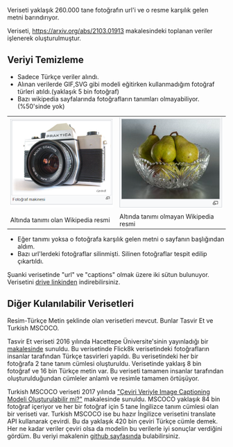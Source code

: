Veriseti yaklaşık 260.000 tane fotoğrafın url'i ve o resme karşılık gelen metni barındırıyor.

Veriseti, https://arxiv.org/abs/2103.01913 makalesindeki toplanan veriler işlenerek oluşturulmuştur.

## Veriyi Temizleme
- Sadece Türkçe veriler alındı.
- Alınan verilerde GIF,SVG gibi modeli eğitirken kullanmadığım fotoğraf türleri atıldı.(yaklaşık 5 bin fotoğraf)
- Bazı wikipedia sayfalarında fotoğrafların tanımları olmayabiliyor.(%50'sinde yok)
 <table>
  <tr>
    <td><img src="../images/image_with_alttext.png" width="300"></td>
    <td><img src="../images/image_without_alttext.png" width="300"></td>
  </tr>
  <tr>
    <td>Altında tanımı olan Wikipedia resmi </td>
     <td>Altında tanımı olmayan Wikipedia resmi</td>
  </tr>
 </table>
 
- Eğer tanımı yoksa o fotoğrafa karşılık gelen metni o sayfanın başlığından aldım.
- Bazı url'lerdeki fotoğraflar silinmişti. Silinen fotoğraflar tespit edilip çıkartıldı.

Şuanki verisetinde "url" ve "captions" olmak üzere iki sütun bulunuyor.
Verisetini [drive linkinden](https://drive.google.com/file/d/1NA1w-nA1wsoOoTncgifxF0CqttxygdBL/view?usp=sharing) indirebilirsiniz.

##  Diğer Kulanılabilir Verisetleri
Resim-Türkçe Metin şeklinde olan verisetleri mevcut. Bunlar Tasvir Et ve Turkish MSCOCO. 

Tasvir Et veriseti 2016 yılında Hacettepe Üniversite'sinin yayınladığı bir [makalesinde](https://semihyagcioglu.com/projects/tasviret/) sunuldu. Bu verisetinde Flick8k verisetindeki fotoğrafların insanlar tarafından Türkçe tasvirleri yapıldı. Bu verisetindeki her bir fotoğrafa 2 tane tanım cümlesi oluşturuldu. Verisetinde yaklaış 8 bin fotoğraf ve 16 bin Türkçe metin var. Bu veriseti tamamen insanlar tarafından oluşturulduğundan cümleler anlamlı ve resimle tamamen örtüşüyor.

Turkish MSCOCO  veriseti 2017 yılında ["Çeviri Veriyle Image Captioning Modeli Oluşturulabilir mi?"](https://ieeexplore.ieee.org/abstract/document/7960638) makalesinde sunuldu. MSCOCO yaklaşık 84 bin fotoğraf içeriyor ve her bir fotoğraf için 5 tane İngilizce tanım cümlesi olan bir veriseti var. Turkish MSCOCO ise bu hazır İngilizce verisetini translate API kullanarak çevirdi. Bu da yaklaşık 420 bin çeviri Türkçe cümle demek. Her ne kadar veriler çeviri olsa da modelin bu verilerle iyi sonuçlar verdiğini gördüm. Bu veriyi makalenin [github sayfasında](https://github.com/giddyyupp/turkish-image-captioning) bulabilirsiniz.
